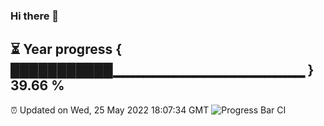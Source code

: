 ### Hi there 👋
⏳ Year progress { ███████████▁▁▁▁▁▁▁▁▁▁▁▁▁▁▁▁▁▁▁ } 39.66 %
---
⏰ Updated on Wed, 25 May 2022 18:07:34 GMT
![Progress Bar CI](https://github.com/Moyi321/Moyi321/workflows/Progress%20Bar%20CI/badge.svg)
